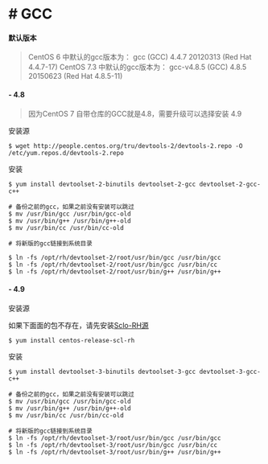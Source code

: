# # GCC


#### 默认版本

> CentOS 6 中默认的gcc版本为： gcc (GCC) 4.4.7 20120313 (Red Hat 4.4.7-17)
> CentOS 7.3 中默认的gcc版本为： gcc-v4.8.5 (GCC) 4.8.5 20150623 (Red Hat 4.8.5-11)


#### - 4.8
> 因为CentOS 7 自带仓库的GCC就是4.8，需要升级可以选择安装 4.9

安装源
```
$ wget http://people.centos.org/tru/devtools-2/devtools-2.repo -O /etc/yum.repos.d/devtools-2.repo
```
安装
```
$ yum install devtoolset-2-binutils devtoolset-2-gcc devtoolset-2-gcc-c++

# 备份之前的gcc，如果之前没有安装可以跳过
$ mv /usr/bin/gcc /usr/bin/gcc-old
$ mv /usr/bin/g++ /usr/bin/g++-old
$ mv /usr/bin/cc /usr/bin/cc-old

# 将新版的gcc链接到系统目录

$ ln -fs /opt/rh/devtoolset-2/root/usr/bin/gcc /usr/bin/gcc
$ ln -fs /opt/rh/devtoolset-2/root/usr/bin/gcc /usr/bin/cc
$ ln -fs /opt/rh/devtoolset-2/root/usr/bin/g++ /usr/bin/g++
```
#### - 4.9
安装源

如果下面面的包不存在，请先安装[Sclo-RH源](/chapter-started/repo-仓库.md)
```
$ yum install centos-release-scl-rh
```
安装
```
$ yum install devtoolset-3-binutils devtoolset-3-gcc devtoolset-3-gcc-c++

# 备份之前的gcc，如果之前没有安装可以跳过
$ mv /usr/bin/gcc /usr/bin/gcc-old
$ mv /usr/bin/g++ /usr/bin/g++-old
$ mv /usr/bin/cc /usr/bin/cc-old

# 将新版的gcc链接到系统目录
$ ln -fs /opt/rh/devtoolset-3/root/usr/bin/gcc /usr/bin/gcc
$ ln -fs /opt/rh/devtoolset-3/root/usr/bin/gcc /usr/bin/cc
$ ln -fs /opt/rh/devtoolset-3/root/usr/bin/g++ /usr/bin/g++
```



